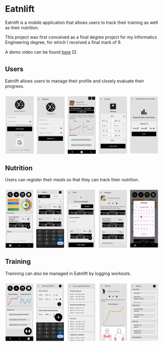# Eatnlift
Eatnlift is a mobile application that allows users to track their training as well as their nutrition.

This project was first conceived as a final degree project for my Informatics Engineering degree, for which I received a final mark of 9.

A demo video can be found [here](https://drive.google.com/file/d/1FPc_RS01vreXpXUgbaJF2O8tiSo4I8VH/view?usp=drive_link) 🎞️

## Users
Eatnlift allows users to manage their profile and closely evaluate their progress.
###
![Users](https://github.com/Xasyo/Eatnlift/blob/d3d247ec8fe083a14bc6f7984b6366fea1448dfd/images/UserScreenshots.png)

## Nutrition
Users can register their meals so that they can track their nutrition.
###
![Nutrition](https://github.com/Xasyo/Eatnlift/blob/d3d247ec8fe083a14bc6f7984b6366fea1448dfd/images/NutritionScreenshots.png)

## Training
Tranining can also be managed in Eatnlift by logging workouts.
###
![Training](https://github.com/Xasyo/Eatnlift/blob/d3d247ec8fe083a14bc6f7984b6366fea1448dfd/images/TrainingScreenshots.png)
